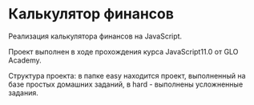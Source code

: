 # Калькулятор финансов
Реализация калькулятора финансов на JavaScript.

Проект выполнен в ходе прохождения курса JavaScript11.0 от GLO Academy.

Структура проекта: в папке easy находится проект, выполненный на базе простых домашних заданий, в hard - выполнены усложненные задания.